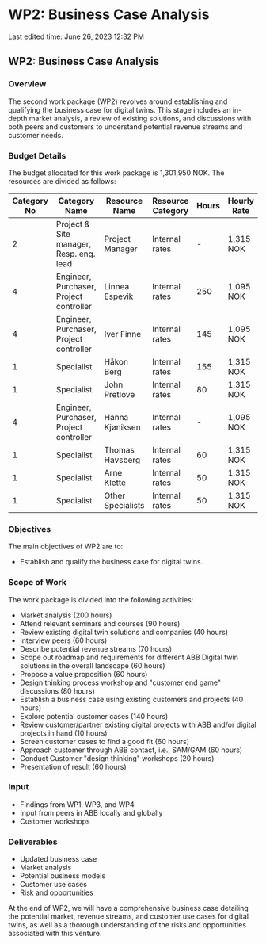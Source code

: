 # WP2: Business Case Analysis

Last edited time: June 26, 2023 12:32 PM

## WP2: Business Case Analysis

### Overview

The second work package (WP2) revolves around establishing and qualifying the business case for digital twins. This stage includes an in-depth market analysis, a review of existing solutions, and discussions with both peers and customers to understand potential revenue streams and customer needs.

### Budget Details

The budget allocated for this work package is 1,301,950 NOK. The resources are divided as follows:

| Category No | Category Name | Resource Name | Resource Category | Hours | Hourly Rate | Total Cost | Other |
| --- | --- | --- | --- | --- | --- | --- | --- |
| 2 | Project & Site manager, Resp. eng. lead | Project Manager | Internal rates | - | 1,315 NOK | - | 300,000 NOK |
| 4 | Engineer, Purchaser, Project controller | Linnea Espevik | Internal rates | 250 | 1,095 NOK | 273,750 NOK | 25,000 NOK |
| 4 | Engineer, Purchaser, Project controller | Iver Finne | Internal rates | 145 | 1,095 NOK | 158,775 NOK | 25,000 NOK |
| 1 | Specialist | Håkon Berg | Internal rates | 155 | 1,315 NOK | 203,825 NOK | - |
| 1 | Specialist | John Pretlove | Internal rates | 80 | 1,315 NOK | 105,200 NOK | - |
| 4 | Engineer, Purchaser, Project controller | Hanna Kjøniksen | Internal rates | - | 1,095 NOK | - | - |
| 1 | Specialist | Thomas Havsberg | Internal rates | 60 | 1,315 NOK | 78,900 NOK | - |
| 1 | Specialist | Arne Klette | Internal rates | 50 | 1,315 NOK | 65,750 NOK | - |
| 1 | Specialist | Other Specialists | Internal rates | 50 | 1,315 NOK | 65,750 NOK | - |

### Objectives

The main objectives of WP2 are to:

- Establish and qualify the business case for digital twins.

### Scope of Work

The work package is divided into the following activities:

- Market analysis (200 hours)
- Attend relevant seminars and courses (90 hours)
- Review existing digital twin solutions and companies (40 hours)
- Interview peers (60 hours)
- Describe potential revenue streams (70 hours)
- Scope out roadmap and requirements for different ABB Digital twin solutions in the overall landscape (60 hours)
- Propose a value proposition (60 hours)
- Design thinking process workshop and "customer end game" discussions (80 hours)
- Establish a business case using existing customers and projects (40 hours)
- Explore potential customer cases (140 hours)
- Review customer/partner existing digital projects with ABB and/or digital projects in hand (10 hours)
- Screen customer cases to find a good fit (60 hours)
- Approach customer through ABB contact, i.e., SAM/GAM (60 hours)
- Conduct Customer "design thinking" workshops (20 hours)
- Presentation of result (60 hours)

### Input

- Findings from WP1, WP3, and WP4
- Input from peers in ABB locally and globally
- Customer workshops

### Deliverables

- Updated business case
- Market analysis
- Potential business models
- Customer use cases
- Risk and opportunities

At the end of WP2, we will have a comprehensive business case detailing the potential market, revenue streams, and customer use cases for digital twins, as well as a thorough understanding of the risks and opportunities associated with this venture.